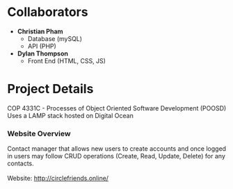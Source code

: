 # Collaborators
  - **Christian Pham**
    - Database (mySQL)
    - API (PHP)
  - **Dylan Thompson**
    - Front End (HTML, CSS, JS)

# Project Details
  COP 4331C - Processes of Object Oriented Software Development (POOSD)\
  Uses a LAMP stack hosted on Digital Ocean
  ### Website Overview
  Contact manager that allows new users to create accounts and once logged in users may follow CRUD operations (Create, Read, Update, Delete) for any contacts.\
\
  Website: http://circlefriends.online/
